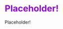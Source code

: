 <html>
<body>

 <h1 style="color:DarkViolet;">Placeholder!</h1>
<p>Placeholder!</p> 

</body>
</html> 

